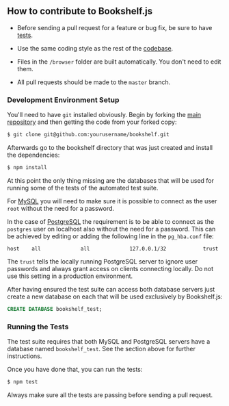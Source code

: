 ## How to contribute to Bookshelf.js

* Before sending a pull request for a feature or bug fix, be sure to have
[tests](https://github.com/tgriesser/bookshelf/tree/master/test).

* Use the same coding style as the rest of the
[codebase](https://github.com/tgriesser/bookshelf/blob/master/bookshelf.js).

* Files in the `/browser` folder are built automatically. You don't need to edit them.

* All pull requests should be made to the `master` branch.

### Development Environment Setup

You'll need to have `git` installed obviously. Begin by forking the [main
 repository](https://github.com/tgriesser/bookshelf) and then getting the code from your forked copy:

```sh
$ git clone git@github.com:yourusername/bookshelf.git
```

Afterwards go to the bookshelf directory that was just created and install the dependencies:

```sh
$ npm install
```

At this point the only thing missing are the databases that will be used for running some of the tests of the automated
test suite.

For [MySQL](https://www.mysql.com/) you will need to make sure it is possible to connect as the user `root` without the
need for a password.

In the case of [PostgreSQL](http://www.postgresql.org/) the requirement is to be able to connect as the `postgres` user
on localhost also without the need for a password. This can be achieved by editing or adding the following line in the
`pg_hba.conf` file:

```
host    all             all             127.0.0.1/32            trust
```

The `trust` tells the locally running PostgreSQL server to ignore user passwords and always grant access on clients
connecting locally. Do not use this setting in a production environment.

After having ensured the test suite can access both database servers just create a new database on each that will be
used exclusively by Bookshelf.js:

```SQL
CREATE DATABASE bookshelf_test;
```

### Running the Tests

The test suite requires that both MySQL and PostgreSQL servers have a database named `bookshelf_test`. See the section
above for further instructions.

Once you have done that, you can run the tests:

```sh
$ npm test
```

Always make sure all the tests are passing before sending a pull request.
